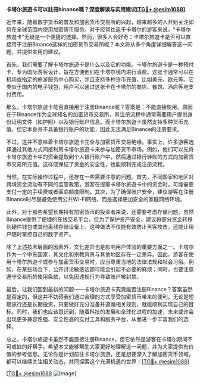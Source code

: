 **卡塔尔旅遊卡可以註冊binance嗎？深度解读与实用建议[[TG💪+ @esim1088](https://t.me/s/esim1088)]**

近年来，随着数字货币的普及和加密货币交易所的兴起，越来越多的人开始关注如何在全球范围内使用加密货币服务。对于经常往返于卡塔尔的游客来说，“卡塔尔旅遊卡”无疑是一个便捷的选择。然而，很多人会好奇：卡塔尔旅遊卡是否可以直接用于注册Binance这样的加密货币交易所呢？本文将从多个角度详细解答这一问题，并提供实用的建议。

首先，我们需要了解卡塔尔旅遊卡是什么以及它的功能。卡塔尔旅遊卡是一种预付卡，专为国际游客设计，旨在方便他们在卡塔尔境内进行消费。这张卡通常可以在机场或指定的旅游服务中心购买，并且支持多种货币充值，比如美元、欧元等。它类似于国内的电子钱包，用户可以通过这张卡在卡塔尔的商店、餐馆、酒店等地支付费用。

那么，卡塔尔旅遊卡能否直接用于注册Binance呢？答案是：不能直接使用。原因在于Binance作为全球知名的加密货币交易所，其注册流程中通常需要用户提供身份证明文件（如护照）以及银行账户信息。而卡塔尔旅遊卡虽然支持多种货币充值，但它本身并不具备银行账户的功能，因此无法满足Binance的注册要求。

不过，这并不意味着卡塔尔旅遊卡完全与加密货币交易绝缘。事实上，许多游客选择通过其他方式间接利用卡塔尔旅遊卡来参与加密货币市场。例如，他们可以先将卡塔尔旅遊卡中的资金提取到个人银行账户中，然后通过银行转账的方式向加密货币交易所充值。这样既保证了资金的安全性，也能顺利完成注册流程。

当然，在实际操作过程中，还存在一些需要注意的问题。首先，不同国家和地区对跨境资金流动有不同的监管政策，游客在提取卡塔尔旅遊卡中的资金时，可能需要支付一定的手续费或者面临额度限制。其次，为了确保账户安全，建议游客在注册Binance时尽量避免使用公共Wi-Fi网络，而是选择更加安全的家庭网络环境。

此外，对于那些希望长期持有加密货币的投资者来说，还需要考虑存储问题。虽然Binance提供了便捷的在线交易平台，但为了保护资产安全，建议将部分资金转移到硬件钱包或其他离线存储设备上。这种做法不仅能有效防止黑客攻击，还能让用户随时掌控自己的数字资产。

除了上述技术层面的因素外，文化差异也是影响用户体验的重要方面之一。卡塔尔作为一个中东国家，其文化和宗教背景与其他地区存在一定差异。因此，游客在使用卡塔尔旅遊卡或参与加密货币交易时，应当尊重当地的法律法规和社会习俗。例如，在某些场合下，公开讨论敏感话题可能会引起不必要的麻烦；同时，也要注意遵守交易所的使用条款，以免因违规行为导致账户被封禁。

最后，让我们回到最初的问题——卡塔尔旅遊卡究竟能否注册Binance？答案虽然是否定的，但这并不妨碍我们通过合理的方式享受加密货币带来的便利。无论是短期旅行还是长期投资，只要做好充分准备并遵循相关规则，就能顺利实现自己的目标。同时，我们也应该意识到，随着科技的发展和全球化进程的加速，未来或许会出现更多兼容性强、安全性高的支付工具和服务平台，从而进一步丰富我们的选择。

总之，卡塔尔旅遊卡虽然不能直接注册Binance，但它依然是游客在卡塔尔期间不可或缺的好帮手。希望本文能够帮助大家更好地理解这一问题，并为大家提供有价值的参考信息。无论你是计划前往卡塔尔旅游，还是想要深入了解加密货币领域，都可以继续关注相关动态，共同探索这个充满机遇的世界！[[TG💪+ @esim1088](https://t.me/s/esim1088)]

[[TG💪+ @esim1088](https://t.me/s/esim1088) ![Image](https://i.postimg.cc/4NQfJmqS/Snipaste-2025-05-13-00-14-12.png)]